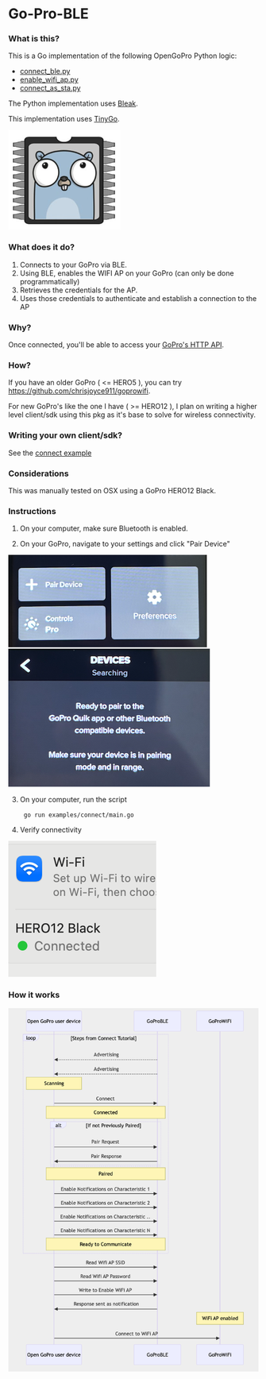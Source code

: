 # Go-Pro-BLE

### What is this?

This is a Go implementation of the following OpenGoPro Python logic:
- [connect_ble.py](https://github.com/gopro/OpenGoPro/blob/main/demos/python/tutorial/tutorial_modules/tutorial_1_connect_ble/ble_connect.py)
- [enable_wifi_ap.py](https://github.com/gopro/OpenGoPro/blob/main/demos/python/tutorial/tutorial_modules/tutorial_6_connect_wifi/enable_wifi_ap.py)
- [connect_as_sta.py](https://github.com/gopro/OpenGoPro/blob/main/demos/python/tutorial/tutorial_modules/tutorial_6_connect_wifi/connect_as_sta.py)

The Python implementation uses [Bleak](https://github.com/hbldh/bleak).

This implementation uses [TinyGo](https://tinygo.org/).

![tg](images/tg.png)

### What does it do?

1. Connects to your GoPro via BLE.
2. Using BLE, enables the WIFI AP on your GoPro (can only be done programmatically)
3. Retrieves the credentials for the AP.
4. Uses those credentials to authenticate and establish a connection to the AP

### Why?

Once connected, you'll be able to access your [GoPro's HTTP API](https://gopro.github.io/OpenGoPro/http).

### How?

If you have an older GoPro ( <= HERO5 ), you can try https://github.com/chrisjoyce911/goprowifi.

For new GoPro's like the one I have ( >= HERO12 ), I plan on writing a higher level client/sdk using this pkg as it's base to solve for wireless connectivity.

### Writing your own client/sdk?

See the [connect example](https://github.com/fuskovic/go-pro-ble/blob/main/examples/connect/main.go)

### Considerations

This was manually tested on OSX using a GoPro HERO12 Black.

### Instructions

1. On your computer, make sure Bluetooth is enabled.

2. On your GoPro, navigate to your settings and click "Pair Device"

![settings](images/settings.png)
![searching](images/searching.png)

3. On your computer, run the script

        go run examples/connect/main.go

4. Verify connectivity

![connected](images/connected.png)

### How it works

![init](images/init.png)








